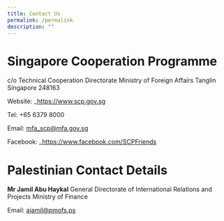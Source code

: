 ```yaml
---
title: Contact Us
permalink: /permalink
description: ""
---
```

# Singapore Cooperation Programme
c/o Technical Cooperation Directorate
Ministry of Foreign Affairs
Tanglin
Singapore 248163

Website: _https://www.scp.gov.sg

Tel: +65 6379 8000

Email: mfa_scp@mfa.gov.sg

Facebook: _https://www.facebook.com/SCPFriends

# Palestinian Contact Details

**Mr Jamil Abu Haykal**
General Directorate of International Relations and Projects
Ministry of Finance

Email: ajamil@pmofs.ps



